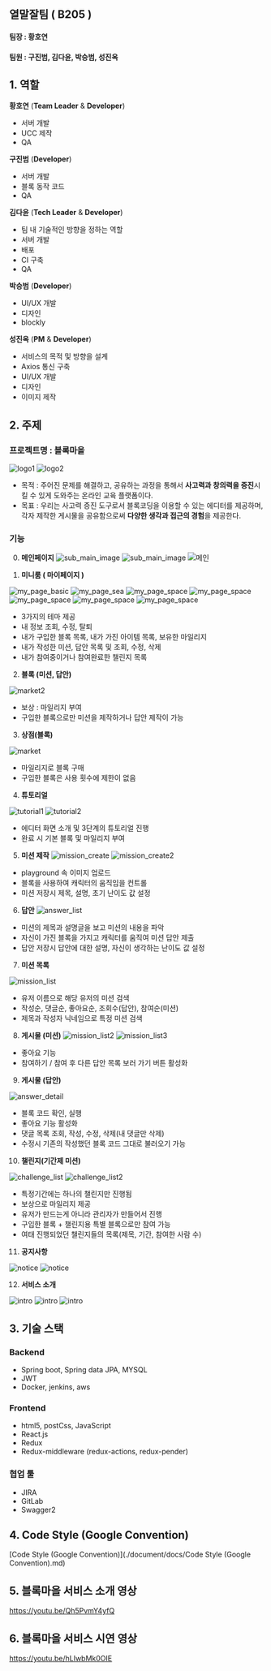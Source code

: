 ## 열말잘팀 ( B205 )

#### 팀장 : 황호연

#### 팀원 : 구진범, 김다윤, 박승범, 성진옥

## 1. 역할

**황호연** (**Team Leader** & **Developer**)

- 서버 개발
- UCC 제작
- QA

**구진범** (**Developer**)

- 서버 개발
- 블록 동작 코드
- QA

**김다윤** (**Tech Leader** & **Developer**)

- 팀 내 기술적인 방향을 정하는 역할
- 서버 개발
- 배포
- CI 구축
- QA

**박승범** (**Developer**)

- UI/UX 개발
- 디자인
- blockly

**성진옥** (**PM** & **Developer**)

- 서비스의 목적 및 방향을 설계
- Axios 통신 구축
- UI/UX 개발
- 디자인
- 이미지 제작

## 2. 주제

### 프로젝트명 : 블록마을

![logo1](/document/readme_img/logo1.png)
![logo2](/document/readme_img/logo2.png)

- 목적 : 주어진 문제를 해결하고, 공유하는 과정을 통해서 **사고력과 창의력을 증진**시킬 수 있게 도와주는 온라인 교육 플랫폼이다.
- 목표 : 우리는 사고력 증진 도구로서 블록코딩을 이용할 수 있는 에디터를 제공하며, 각자 제작한 게시물을 공유함으로써 **다양한 생각과 접근의 경험**을 제공한다.

### 기능
0. **메인페이지**
  ![sub_main_image](/document/readme_img/sub_main_image.png)
  ![sub_main_image](/document/readme_img/sub_main_image2.png)
  ![메인](/document/readme_img/메인.png)

1. **미니룸 ( 마이페이지 )**

  ![my_page_basic](/document/readme_img/my_page_basic.png)
  ![my_page_sea](/document/readme_img/my_page_sea.png)
  ![my_page_space](/document/readme_img/my_page_space.png)
  ![my_page_space](/document/readme_img/mypage1.png)
  ![my_page_space](/document/readme_img/mypage2.png)
  ![my_page_space](/document/readme_img/mypage3.png)
  ![my_page_space](/document/readme_img/mypage4.png)

  - 3가지의 테마 제공
  - 내 정보 조회, 수정, 탈퇴
  - 내가 구입한 블록 목록, 내가 가진 아이템 목록, 보유한 마일리지
  - 내가 작성한 미션, 답안 목록 및 조회, 수정, 삭제
  - 내가 참여중이거나 참여완료한 챌린지 목록

2. **블록 (미션, 답안)**

  ![market2](/document/readme_img/market2.png)

  - 보상 : 마일리지 부여
  - 구입한 블록으로만 미션을 제작하거나 답안 제작이 가능

3. **상점(블록)**

  ![market](/document/readme_img/market.png)

  - 마일리지로 블록 구매
  - 구입한 블록은 사용 횟수에 제한이 없음

4. **튜토리얼**

  ![tutorial1](/document/readme_img/tutorial1.png)
  ![tutorial2](/document/readme_img/tutorial2.png)

  - 에디터 화면 소개 및 3단계의 튜토리얼 진행
  - 완료 시 기본 블록 및 마일리지 부여

5. **미션 제작**
  ![mission_create](/document/readme_img/mission_create.png)
  ![mission_create2](/document/readme_img/mission_create2.png)

  - playground 속 이미지 업로드
  - 블록을 사용하여 캐릭터의 움직임을 컨트롤
  - 미션 저장시 제목, 설명, 초기 난이도 값 설정

6. **답안**
  ![answer_list](/document/readme_img/answer_list.png)

  - 미션의 제목과 설명글을 보고 미션의 내용을 파악
  - 자신이 가진 블록을 가지고 캐릭터를 움직여 미션 답안 제출
  - 답안 저장시 답안에 대한 설명, 자신이 생각하는 난이도 값 설정

7. **미션 목록**

  ![mission_list](/document/readme_img/mission_list.png)

  - 유저 이름으로 해당 유저의 미션 검색
  - 작성순, 댓글순, 좋아요순, 조회수(답안), 참여순(미션)
  - 제목과 작성자 닉네임으로 특정 미션 검색

8. **게시물 (미션)**
  ![mission_list2](/document/readme_img/mission_list2.png)
  ![mission_list3](/document/readme_img/mission_list3.png)

  - 좋아요 기능
  - 참여하기 / 참여 후 다른 답안 목록 보러 가기 버튼 활성화

9. **게시물 (답안)**

  ![answer_detail](/document/readme_img/answer_detail.png)

  - 블록 코드 확인, 실행
  - 좋아요 기능 활성화
  - 댓글 목록 조회, 작성, 수정, 삭제(내 댓글만 삭제)
  - 수정시 기존의 작성했던 블록 코드 그대로 불러오기 가능

10. **챌린지(기간제 미션)**

  ![challenge_list](/document/readme_img/challenge_list.png)
  ![challenge_list2](/document/readme_img/challenge_list2.png)

  - 특정기간에는 하나의 챌린지만 진행됨
  - 보상으로 마일리지 제공
  - 유저가 만드는게 아니라 관리자가 만들어서 진행
  - 구입한 블록 + 챌린지용 특별 블록으로만 참여 가능
  - 여태 진행되었던 챌린지들의 목록(제목, 기간, 참여한 사람 수)

11. **공지사항**

![notice](/document/readme_img/notice.png)
![notice](/document/readme_img/notice2.png)

12. **서비스 소개**

![intro](/document/readme_img/intro.png)
![intro](/document/readme_img/intro2.png)
![intro](/document/readme_img/intro3.png)

## 3. 기술 스택

### Backend

- Spring boot, Spring data JPA, MYSQL
- JWT
- Docker, jenkins, aws

### Frontend

- html5, postCss, JavaScript
- React.js
- Redux
- Redux-middleware (redux-actions, redux-pender)

### 협업 툴

- JIRA
- GitLab
- Swagger2

## 4. Code Style (Google Convention)

[Code Style (Google Convention)](./document/docs/Code Style (Google Convention).md)

## 5. 블록마을 서비스 소개 영상

https://youtu.be/Qh5PvmY4yfQ

## 6. 블록마을 서비스 시연 영상

https://youtu.be/hLIwbMk0OIE